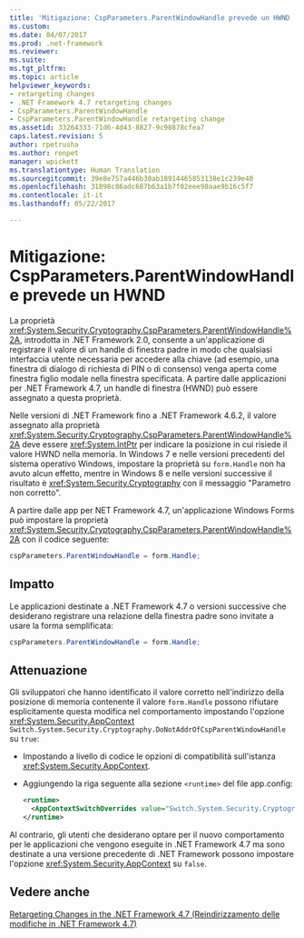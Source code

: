 ```yaml
---
title: 'Mitigazione: CspParameters.ParentWindowHandle prevede un HWND | Microsoft Docs'
ms.custom: 
ms.date: 04/07/2017
ms.prod: .net-framework
ms.reviewer: 
ms.suite: 
ms.tgt_pltfrm: 
ms.topic: article
helpviewer_keywords:
- retargeting changes
- .NET Framework 4.7 retargeting changes
- CspParameters.ParentWindowHandle
- CspParameters.ParentWindowHandle retargeting change
ms.assetid: 33264333-71d6-4d43-8827-9c98878cfea7
caps.latest.revision: 5
author: rpetrusha
ms.author: ronpet
manager: wpickett
ms.translationtype: Human Translation
ms.sourcegitcommit: 39e8e757a446b30ab18914465853138e1c239e40
ms.openlocfilehash: 31898c86adc687b63a1b7f02eee98aae9b16c5f7
ms.contentlocale: it-it
ms.lasthandoff: 05/22/2017

---
```

# <a name="mitigation-cspparametersparentwindowhandle-expects-an-hwnd"></a>Mitigazione: CspParameters.ParentWindowHandle prevede un HWND

La proprietà <xref:System.Security.Cryptography.CspParameters.ParentWindowHandle%2A>, introdotta in .NET Framework 2.0, consente a un'applicazione di registrare il valore di un handle di finestra padre in modo che qualsiasi interfaccia utente necessaria per accedere alla chiave (ad esempio, una finestra di dialogo di richiesta di PIN o di consenso) venga aperta come finestra figlio modale nella finestra specificata. A partire dalle applicazioni per .NET Framework 4.7, un handle di finestra (HWND) può essere assegnato a questa proprietà.

Nelle versioni di .NET Framework fino a .NET Framework 4.6.2, il valore assegnato alla proprietà <xref:System.Security.Cryptography.CspParameters.ParentWindowHandle%2A> deve essere <xref:System.IntPtr> per indicare la posizione in cui risiede il valore HWND nella memoria. In Windows 7 e nelle versioni precedenti del sistema operativo Windows, impostare la proprietà su `form.Handle` non ha avuto alcun effetto, mentre in Windows 8 e nelle versioni successive il risultato è <xref:System.Security.Cryptography> con il messaggio "Parametro non corretto".

A partire dalle app per NET Framework 4.7, un'applicazione Windows Forms può impostare la proprietà <xref:System.Security.Cryptography.CspParameters.ParentWindowHandle%2A> con il codice seguente:

```csharp
cspParameters.ParentWindowHandle = form.Handle;
``` 

## <a name="impact"></a>Impatto

Le applicazioni destinate a .NET Framework 4.7 o versioni successive che desiderano registrare una relazione della finestra padre sono invitate a usare la forma semplificata:

```csharp
cspParameters.ParentWindowHandle = form.Handle;
``` 

## <a name="mitigation"></a>Attenuazione

Gli sviluppatori che hanno identificato il valore corretto nell'indirizzo della posizione di memoria contenente il valore `form.Handle` possono rifiutare esplicitamente questa modifica nel comportamento impostando l'opzione <xref:System.Security.AppContext> `Switch.System.Security.Cryptography.DoNotAddrOfCspParentWindowHandle` su `true`:

- Impostando a livello di codice le opzioni di compatibilità sull'istanza <xref:System.Security.AppContext>.

- Aggiungendo la riga seguente alla sezione `<runtime>` del file app.config:
   
   ```xml
   <runtime>
     <AppContextSwitchOverrides value="Switch.System.Security.Cryptography.DoNotAddrOfCspParentWindowHandle=true"/>
   </runtime>
   ```

Al contrario, gli utenti che desiderano optare per il nuovo comportamento per le applicazioni che vengono eseguite in .NET Framework 4.7 ma sono destinate a una versione precedente di .NET Framework possono impostare l'opzione <xref:System.Security.AppContext> su `false`.
 
## <a name="see-also"></a>Vedere anche

[Retargeting Changes in the .NET Framework 4.7 (Reindirizzamento delle modifiche in .NET Framework 4.7)](../../../docs/framework/migration-guide/retargeting-changes-in-the-net-framework-4-7.md)


